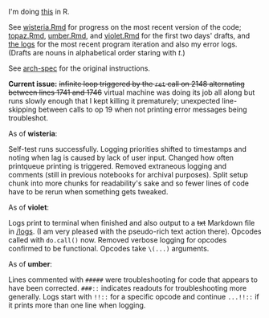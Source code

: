 I'm doing [this](https://challenge.synacor.com/) in R. 

See [wisteria.Rmd](wisteria.Rmd) for progress on the most recent version of the code; [topaz.Rmd](topaz.Rmd), [umber.Rmd](umber.Rmd), and [violet.Rmd](violet.Rmd) for the first two days' drafts, and [the logs](/logs) for the most recent program iteration and also my error logs. (Drafts are nouns in alphabetical order staring with *t*.) 

See [arch-spec](materiel/arch-spec) for the original instructions.

**Current issue:** ~~infinite loop triggered by the `ret` call on 2148 alternating between lines 1741 and 1746~~ virtual machine was doing its job all along but runs slowly enough that I kept killing it prematurely; unexpected line-skipping between calls to op 19 when not printing error messages being troubleshot.

As of **wisteria**:

Self-test runs successfully. Logging priorities shifted to timestamps and noting when lag is caused by lack of user input. Changed how often printqueue printing is triggered. Removed extraneous logging and comments (still in previous notebooks for archival purposes). Split setup chunk into more chunks for readability's sake and so fewer lines of code have to be rerun when something gets tweaked.

As of **violet**:

Logs print to terminal when finished and also output to a ~~txt~~ Markdown file in [/logs](/logs). (I am very pleased with the pseudo-rich text action there). Opcodes called with `do.call()` now. Removed verbose logging for opcodes confirmed to be functional. Opcodes take `\(...)` arguments.

As of **umber**:

Lines commented with `#####` were troubleshooting for code that appears to have been corrected. `###::` indicates readouts for troubleshooting more generally. Logs start with `!!::` for a specific opcode and continue `...!!::` if it prints more than one line when logging.

